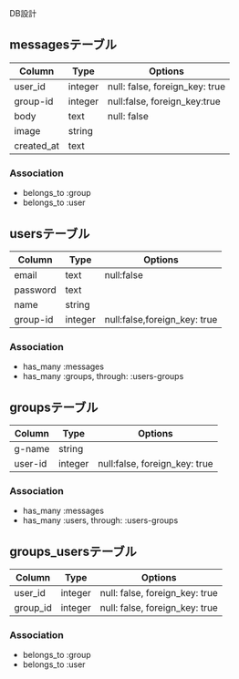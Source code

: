 DB設計

## messagesテーブル

|Column|Type|Options|
|------|----|-------|
|user_id|integer|null: false, foreign_key: true|
|group-id|integer|null:false, foreign_key:true|
|body|text|null: false|
|image|string| ||
|created_at|text||null:false|


### Association
- belongs_to :group
- belongs_to :user

## usersテーブル

|Column|Type|Options|
|------|----|-------|
|email|text|null:false|
|password|text||null:false|
|name|string||null:false|
|group-id|integer|null:false,foreign_key: true|

### Association
- has_many :messages
- has_many :groups, through: :users-groups

## groupsテーブル

|Column|Type|Options|
|------|----|-------|
|g-name|string||null: false|
|user-id|integer|null:false, foreign_key: true|

### Association
- has_many :messages
- has_many :users, through: :users-groups

## groups_usersテーブル

|Column|Type|Options|
|------|----|-------|
|user_id|integer|null: false, foreign_key: true|
|group_id|integer|null: false, foreign_key: true|

### Association
- belongs_to :group
- belongs_to :user